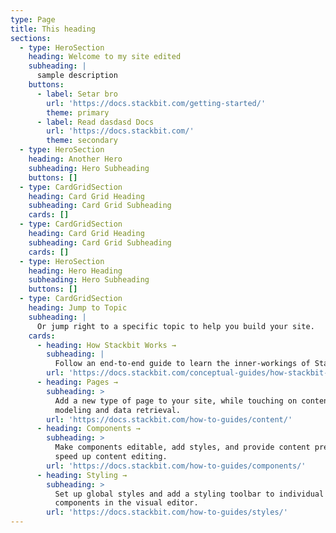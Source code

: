 ```yaml
---
type: Page
title: This heading
sections:
  - type: HeroSection
    heading: Welcome to my site edited
    subheading: |
      sample description
    buttons:
      - label: Setar bro
        url: 'https://docs.stackbit.com/getting-started/'
        theme: primary
      - label: Read dasdasd Docs
        url: 'https://docs.stackbit.com/'
        theme: secondary
  - type: HeroSection
    heading: Another Hero
    subheading: Hero Subheading
    buttons: []
  - type: CardGridSection
    heading: Card Grid Heading
    subheading: Card Grid Subheading
    cards: []
  - type: CardGridSection
    heading: Card Grid Heading
    subheading: Card Grid Subheading
    cards: []
  - type: HeroSection
    heading: Hero Heading
    subheading: Hero Subheading
    buttons: []
  - type: CardGridSection
    heading: Jump to Topic
    subheading: |
      Or jump right to a specific topic to help you build your site.
    cards:
      - heading: How Stackbit Works →
        subheading: |
          Follow an end-to-end guide to learn the inner-workings of Stackbit.
        url: 'https://docs.stackbit.com/conceptual-guides/how-stackbit-works/'
      - heading: Pages →
        subheading: >
          Add a new type of page to your site, while touching on content
          modeling and data retrieval.
        url: 'https://docs.stackbit.com/how-to-guides/content/'
      - heading: Components →
        subheading: >
          Make components editable, add styles, and provide content presets to
          speed up content editing.
        url: 'https://docs.stackbit.com/how-to-guides/components/'
      - heading: Styling →
        subheading: >
          Set up global styles and add a styling toolbar to individual
          components in the visual editor.
        url: 'https://docs.stackbit.com/how-to-guides/styles/'
---
```


